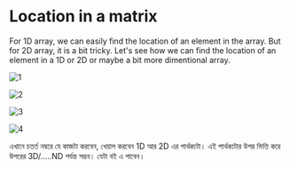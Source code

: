 # Location in a matrix 

For 1D array, we can easily find the location of an element in the array. But for 2D array, it is a bit tricky. Let's see how we can find the location of an element in a 1D or 2D or maybe a bit more dimentional array.

![1](https://github.com/SharafatKarim/logs/assets/93897936/850f219e-f212-4e95-94e9-ef82fbf806b8)

![2](https://github.com/SharafatKarim/logs/assets/93897936/83a57f42-820c-475e-b642-cfb1cbf61469)

![3](https://github.com/SharafatKarim/logs/assets/93897936/7eeae6b6-0723-4033-862e-e01a728850a1)

![4](https://github.com/SharafatKarim/logs/assets/93897936/920f5fab-c342-4db7-825c-5d40c7bda13e)

এখানে চতর্ত নম্বরে যে কাজটা করবেন, খেয়াল করবেন 1D আর 2D এর পার্থক্যটা। এই পার্থক্যটার উপর ভিত্তি করে উপরের 3D/.....ND পর্যন্ত সম্ভব। যেটা বই এ পাবেন।
